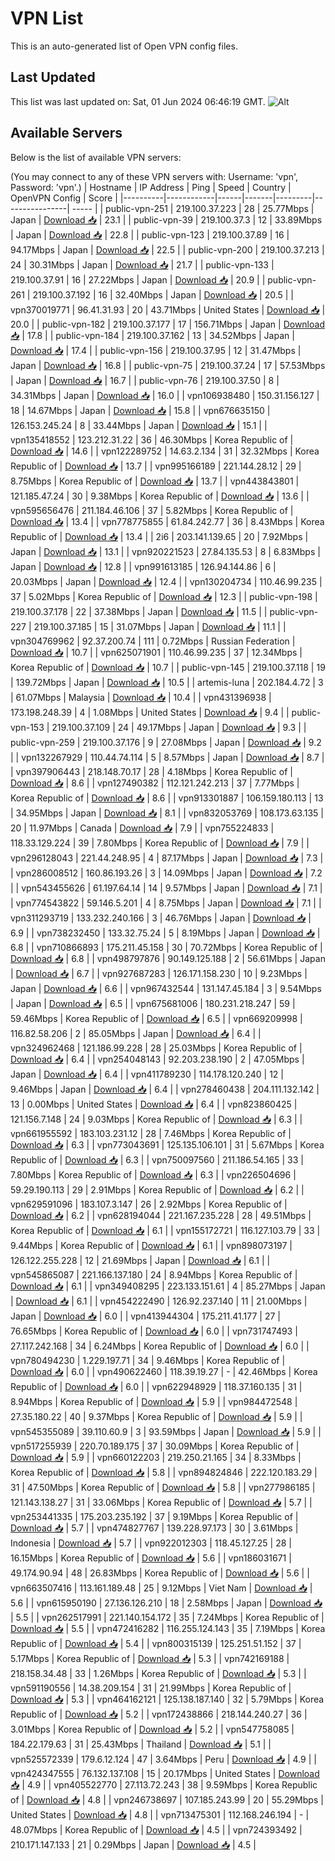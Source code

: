 # VPN List

This is an auto-generated list of Open VPN config files.

## Last Updated

This list was last updated on: Sat, 01 Jun 2024 06:46:19 GMT.
![Alt](https://repobeats.axiom.co/api/embed/186b98318ef1479477931607c1ad7d823f12451f.svg "Repobeats analytics image")

## Available Servers

Below is the list of available VPN servers:

(You may connect to any of these VPN servers with: Username: 'vpn', Password: 'vpn'.)
| Hostname | IP Address | Ping | Speed | Country | OpenVPN Config | Score |
|----------|------------|------|-------|---------|----------------| ----- |
| public-vpn-251 | 219.100.37.223 | 28 | 25.77Mbps | Japan | [Download 📥](./configs/server_0_JP.ovpn) | 23.1 |
| public-vpn-39 | 219.100.37.3 | 12 | 33.89Mbps | Japan | [Download 📥](./configs/server_1_JP.ovpn) | 22.8 |
| public-vpn-123 | 219.100.37.89 | 16 | 94.17Mbps | Japan | [Download 📥](./configs/server_2_JP.ovpn) | 22.5 |
| public-vpn-200 | 219.100.37.213 | 24 | 30.31Mbps | Japan | [Download 📥](./configs/server_3_JP.ovpn) | 21.7 |
| public-vpn-133 | 219.100.37.91 | 16 | 27.22Mbps | Japan | [Download 📥](./configs/server_4_JP.ovpn) | 20.9 |
| public-vpn-261 | 219.100.37.192 | 16 | 32.40Mbps | Japan | [Download 📥](./configs/server_5_JP.ovpn) | 20.5 |
| vpn370019771 | 96.41.31.93 | 20 | 43.71Mbps | United States | [Download 📥](./configs/server_6_US.ovpn) | 20.0 |
| public-vpn-182 | 219.100.37.177 | 17 | 156.71Mbps | Japan | [Download 📥](./configs/server_7_JP.ovpn) | 17.8 |
| public-vpn-184 | 219.100.37.162 | 13 | 34.52Mbps | Japan | [Download 📥](./configs/server_8_JP.ovpn) | 17.4 |
| public-vpn-156 | 219.100.37.95 | 12 | 31.47Mbps | Japan | [Download 📥](./configs/server_9_JP.ovpn) | 16.8 |
| public-vpn-75 | 219.100.37.24 | 17 | 57.53Mbps | Japan | [Download 📥](./configs/server_10_JP.ovpn) | 16.7 |
| public-vpn-76 | 219.100.37.50 | 8 | 34.31Mbps | Japan | [Download 📥](./configs/server_11_JP.ovpn) | 16.0 |
| vpn106938480 | 150.31.156.127 | 18 | 14.67Mbps | Japan | [Download 📥](./configs/server_12_JP.ovpn) | 15.8 |
| vpn676635150 | 126.153.245.24 | 8 | 33.44Mbps | Japan | [Download 📥](./configs/server_13_JP.ovpn) | 15.1 |
| vpn135418552 | 123.212.31.22 | 36 | 46.30Mbps | Korea Republic of | [Download 📥](./configs/server_14_KR.ovpn) | 14.6 |
| vpn122289752 | 14.63.2.134 | 31 | 32.32Mbps | Korea Republic of | [Download 📥](./configs/server_15_KR.ovpn) | 13.7 |
| vpn995166189 | 221.144.28.12 | 29 | 8.75Mbps | Korea Republic of | [Download 📥](./configs/server_16_KR.ovpn) | 13.7 |
| vpn443843801 | 121.185.47.24 | 30 | 9.38Mbps | Korea Republic of | [Download 📥](./configs/server_17_KR.ovpn) | 13.6 |
| vpn595656476 | 211.184.46.106 | 37 | 5.82Mbps | Korea Republic of | [Download 📥](./configs/server_18_KR.ovpn) | 13.4 |
| vpn778775855 | 61.84.242.77 | 36 | 8.43Mbps | Korea Republic of | [Download 📥](./configs/server_19_KR.ovpn) | 13.4 |
| 2i6 | 203.141.139.65 | 20 | 7.92Mbps | Japan | [Download 📥](./configs/server_20_JP.ovpn) | 13.1 |
| vpn920221523 | 27.84.135.53 | 8 | 6.83Mbps | Japan | [Download 📥](./configs/server_21_JP.ovpn) | 12.8 |
| vpn991613185 | 126.94.144.86 | 6 | 20.03Mbps | Japan | [Download 📥](./configs/server_22_JP.ovpn) | 12.4 |
| vpn130204734 | 110.46.99.235 | 37 | 5.02Mbps | Korea Republic of | [Download 📥](./configs/server_23_KR.ovpn) | 12.3 |
| public-vpn-198 | 219.100.37.178 | 22 | 37.38Mbps | Japan | [Download 📥](./configs/server_24_JP.ovpn) | 11.5 |
| public-vpn-227 | 219.100.37.185 | 15 | 31.07Mbps | Japan | [Download 📥](./configs/server_25_JP.ovpn) | 11.1 |
| vpn304769962 | 92.37.200.74 | 111 | 0.72Mbps | Russian Federation | [Download 📥](./configs/server_26_RU.ovpn) | 10.7 |
| vpn625071901 | 110.46.99.235 | 37 | 12.34Mbps | Korea Republic of | [Download 📥](./configs/server_27_KR.ovpn) | 10.7 |
| public-vpn-145 | 219.100.37.118 | 19 | 139.72Mbps | Japan | [Download 📥](./configs/server_28_JP.ovpn) | 10.5 |
| artemis-luna | 202.184.4.72 | 3 | 61.07Mbps | Malaysia | [Download 📥](./configs/server_29_MY.ovpn) | 10.4 |
| vpn431396938 | 173.198.248.39 | 4 | 1.08Mbps | United States | [Download 📥](./configs/server_30_US.ovpn) | 9.4 |
| public-vpn-153 | 219.100.37.109 | 24 | 49.17Mbps | Japan | [Download 📥](./configs/server_31_JP.ovpn) | 9.3 |
| public-vpn-259 | 219.100.37.176 | 9 | 27.08Mbps | Japan | [Download 📥](./configs/server_32_JP.ovpn) | 9.2 |
| vpn132267929 | 110.44.74.114 | 5 | 8.57Mbps | Japan | [Download 📥](./configs/server_33_JP.ovpn) | 8.7 |
| vpn397906443 | 218.148.70.17 | 28 | 4.18Mbps | Korea Republic of | [Download 📥](./configs/server_34_KR.ovpn) | 8.6 |
| vpn127490382 | 112.121.242.213 | 37 | 7.77Mbps | Korea Republic of | [Download 📥](./configs/server_35_KR.ovpn) | 8.6 |
| vpn913301887 | 106.159.180.113 | 13 | 34.95Mbps | Japan | [Download 📥](./configs/server_36_JP.ovpn) | 8.1 |
| vpn832053769 | 108.173.63.135 | 20 | 11.97Mbps | Canada | [Download 📥](./configs/server_37_CA.ovpn) | 7.9 |
| vpn755224833 | 118.33.129.224 | 39 | 7.80Mbps | Korea Republic of | [Download 📥](./configs/server_38_KR.ovpn) | 7.9 |
| vpn296128043 | 221.44.248.95 | 4 | 87.17Mbps | Japan | [Download 📥](./configs/server_39_JP.ovpn) | 7.3 |
| vpn286008512 | 160.86.193.26 | 3 | 14.09Mbps | Japan | [Download 📥](./configs/server_40_JP.ovpn) | 7.2 |
| vpn543455626 | 61.197.64.14 | 14 | 9.57Mbps | Japan | [Download 📥](./configs/server_41_JP.ovpn) | 7.1 |
| vpn774543822 | 59.146.5.201 | 4 | 8.75Mbps | Japan | [Download 📥](./configs/server_42_JP.ovpn) | 7.1 |
| vpn311293719 | 133.232.240.166 | 3 | 46.76Mbps | Japan | [Download 📥](./configs/server_43_JP.ovpn) | 6.9 |
| vpn738232450 | 133.32.75.24 | 5 | 8.19Mbps | Japan | [Download 📥](./configs/server_44_JP.ovpn) | 6.8 |
| vpn710866893 | 175.211.45.158 | 30 | 70.72Mbps | Korea Republic of | [Download 📥](./configs/server_45_KR.ovpn) | 6.8 |
| vpn498797876 | 90.149.125.188 | 2 | 56.61Mbps | Japan | [Download 📥](./configs/server_46_JP.ovpn) | 6.7 |
| vpn927687283 | 126.171.158.230 | 10 | 9.23Mbps | Japan | [Download 📥](./configs/server_47_JP.ovpn) | 6.6 |
| vpn967432544 | 131.147.45.184 | 3 | 9.54Mbps | Japan | [Download 📥](./configs/server_48_JP.ovpn) | 6.5 |
| vpn675681006 | 180.231.218.247 | 59 | 59.46Mbps | Korea Republic of | [Download 📥](./configs/server_49_KR.ovpn) | 6.5 |
| vpn669209998 | 116.82.58.206 | 2 | 85.05Mbps | Japan | [Download 📥](./configs/server_50_JP.ovpn) | 6.4 |
| vpn324962468 | 121.186.99.228 | 28 | 25.03Mbps | Korea Republic of | [Download 📥](./configs/server_51_KR.ovpn) | 6.4 |
| vpn254048143 | 92.203.238.190 | 2 | 47.05Mbps | Japan | [Download 📥](./configs/server_52_JP.ovpn) | 6.4 |
| vpn411789230 | 114.178.120.240 | 12 | 9.46Mbps | Japan | [Download 📥](./configs/server_53_JP.ovpn) | 6.4 |
| vpn278460438 | 204.111.132.142 | 13 | 0.00Mbps | United States | [Download 📥](./configs/server_54_US.ovpn) | 6.4 |
| vpn823860425 | 121.156.7.148 | 24 | 9.03Mbps | Korea Republic of | [Download 📥](./configs/server_55_KR.ovpn) | 6.3 |
| vpn661955592 | 183.103.231.12 | 28 | 7.46Mbps | Korea Republic of | [Download 📥](./configs/server_56_KR.ovpn) | 6.3 |
| vpn773043691 | 125.135.106.101 | 31 | 5.67Mbps | Korea Republic of | [Download 📥](./configs/server_57_KR.ovpn) | 6.3 |
| vpn750097560 | 211.186.54.165 | 33 | 7.80Mbps | Korea Republic of | [Download 📥](./configs/server_58_KR.ovpn) | 6.3 |
| vpn226504696 | 59.29.190.113 | 29 | 2.91Mbps | Korea Republic of | [Download 📥](./configs/server_59_KR.ovpn) | 6.2 |
| vpn629591096 | 183.107.3.147 | 26 | 2.92Mbps | Korea Republic of | [Download 📥](./configs/server_60_KR.ovpn) | 6.2 |
| vpn628194044 | 221.167.235.228 | 28 | 49.51Mbps | Korea Republic of | [Download 📥](./configs/server_61_KR.ovpn) | 6.1 |
| vpn155172721 | 116.127.103.79 | 33 | 9.44Mbps | Korea Republic of | [Download 📥](./configs/server_62_KR.ovpn) | 6.1 |
| vpn898073197 | 126.122.255.228 | 12 | 21.69Mbps | Japan | [Download 📥](./configs/server_63_JP.ovpn) | 6.1 |
| vpn545865087 | 221.166.137.180 | 24 | 8.94Mbps | Korea Republic of | [Download 📥](./configs/server_64_KR.ovpn) | 6.1 |
| vpn349408295 | 223.133.151.61 | 4 | 85.27Mbps | Japan | [Download 📥](./configs/server_65_JP.ovpn) | 6.1 |
| vpn454222490 | 126.92.237.140 | 11 | 21.00Mbps | Japan | [Download 📥](./configs/server_66_JP.ovpn) | 6.0 |
| vpn413944304 | 175.211.41.177 | 27 | 76.65Mbps | Korea Republic of | [Download 📥](./configs/server_67_KR.ovpn) | 6.0 |
| vpn731747493 | 27.117.242.168 | 34 | 6.24Mbps | Korea Republic of | [Download 📥](./configs/server_68_KR.ovpn) | 6.0 |
| vpn780494230 | 1.229.197.71 | 34 | 9.46Mbps | Korea Republic of | [Download 📥](./configs/server_69_KR.ovpn) | 6.0 |
| vpn490622460 | 118.39.19.27 | - | 42.46Mbps | Korea Republic of | [Download 📥](./configs/server_70_KR.ovpn) | 6.0 |
| vpn622948929 | 118.37.160.135 | 31 | 8.94Mbps | Korea Republic of | [Download 📥](./configs/server_71_KR.ovpn) | 5.9 |
| vpn984472548 | 27.35.180.22 | 40 | 9.37Mbps | Korea Republic of | [Download 📥](./configs/server_72_KR.ovpn) | 5.9 |
| vpn545355089 | 39.110.60.9 | 3 | 93.59Mbps | Japan | [Download 📥](./configs/server_73_JP.ovpn) | 5.9 |
| vpn517255939 | 220.70.189.175 | 37 | 30.09Mbps | Korea Republic of | [Download 📥](./configs/server_74_KR.ovpn) | 5.9 |
| vpn660122203 | 219.250.21.165 | 34 | 8.33Mbps | Korea Republic of | [Download 📥](./configs/server_75_KR.ovpn) | 5.8 |
| vpn894824846 | 222.120.183.29 | 31 | 47.50Mbps | Korea Republic of | [Download 📥](./configs/server_76_KR.ovpn) | 5.8 |
| vpn277986185 | 121.143.138.27 | 31 | 33.06Mbps | Korea Republic of | [Download 📥](./configs/server_77_KR.ovpn) | 5.7 |
| vpn253441335 | 175.203.235.192 | 37 | 9.19Mbps | Korea Republic of | [Download 📥](./configs/server_78_KR.ovpn) | 5.7 |
| vpn474827767 | 139.228.97.173 | 30 | 3.61Mbps | Indonesia | [Download 📥](./configs/server_79_ID.ovpn) | 5.7 |
| vpn922012303 | 118.45.127.25 | 28 | 16.15Mbps | Korea Republic of | [Download 📥](./configs/server_80_KR.ovpn) | 5.6 |
| vpn186031671 | 49.174.90.94 | 48 | 26.83Mbps | Korea Republic of | [Download 📥](./configs/server_81_KR.ovpn) | 5.6 |
| vpn663507416 | 113.161.189.48 | 25 | 9.12Mbps | Viet Nam | [Download 📥](./configs/server_82_VN.ovpn) | 5.6 |
| vpn615950190 | 27.136.126.210 | 18 | 2.58Mbps | Japan | [Download 📥](./configs/server_83_JP.ovpn) | 5.5 |
| vpn262517991 | 221.140.154.172 | 35 | 7.24Mbps | Korea Republic of | [Download 📥](./configs/server_84_KR.ovpn) | 5.5 |
| vpn472416282 | 116.255.124.143 | 35 | 7.19Mbps | Korea Republic of | [Download 📥](./configs/server_85_KR.ovpn) | 5.4 |
| vpn800315139 | 125.251.51.152 | 37 | 5.17Mbps | Korea Republic of | [Download 📥](./configs/server_86_KR.ovpn) | 5.3 |
| vpn742169188 | 218.158.34.48 | 33 | 1.26Mbps | Korea Republic of | [Download 📥](./configs/server_87_KR.ovpn) | 5.3 |
| vpn591190556 | 14.38.209.154 | 31 | 21.99Mbps | Korea Republic of | [Download 📥](./configs/server_88_KR.ovpn) | 5.3 |
| vpn464162121 | 125.138.187.140 | 32 | 5.79Mbps | Korea Republic of | [Download 📥](./configs/server_89_KR.ovpn) | 5.2 |
| vpn172438866 | 218.144.240.27 | 36 | 3.01Mbps | Korea Republic of | [Download 📥](./configs/server_90_KR.ovpn) | 5.2 |
| vpn547758085 | 184.22.179.63 | 31 | 25.43Mbps | Thailand | [Download 📥](./configs/server_91_TH.ovpn) | 5.1 |
| vpn525572339 | 179.6.12.124 | 47 | 3.64Mbps | Peru | [Download 📥](./configs/server_92_PE.ovpn) | 4.9 |
| vpn424347555 | 76.132.137.108 | 15 | 20.17Mbps | United States | [Download 📥](./configs/server_93_US.ovpn) | 4.9 |
| vpn405522770 | 27.113.72.243 | 38 | 9.59Mbps | Korea Republic of | [Download 📥](./configs/server_94_KR.ovpn) | 4.8 |
| vpn246738697 | 107.185.243.99 | 20 | 55.29Mbps | United States | [Download 📥](./configs/server_95_US.ovpn) | 4.8 |
| vpn713475301 | 112.168.246.194 | - | 48.07Mbps | Korea Republic of | [Download 📥](./configs/server_96_KR.ovpn) | 4.5 |
| vpn724393492 | 210.171.147.133 | 21 | 0.29Mbps | Japan | [Download 📥](./configs/server_97_JP.ovpn) | 4.5 |
